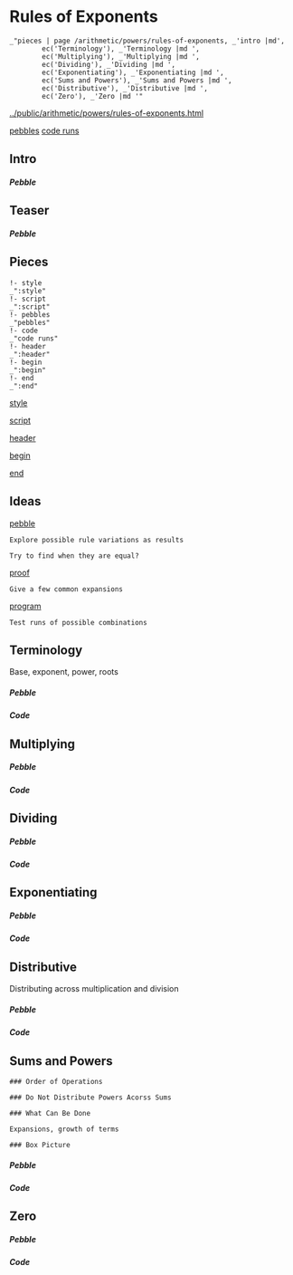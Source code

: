 # Rules of Exponents

    _"pieces | page /arithmetic/powers/rules-of-exponents, _'intro |md',
            ec('Terminology'), _'Terminology |md ',
            ec('Multiplying'), _'Multiplying |md ',
            ec('Dividing'), _'Dividing |md ',
            ec('Exponentiating'), _'Exponentiating |md ',
            ec('Sums and Powers'), _'Sums and Powers |md ',
            ec('Distributive'), _'Distributive |md ',
            ec('Zero'), _'Zero |md '"

[../public/arithmetic/powers/rules-of-exponents.html](# "save:")

[pebbles](#pebble "h5: | .join \n")
[code runs](#code "h5: | .join \n")

## Intro

##### Pebble

## Teaser

##### Pebble

## Pieces

    !- style
    _":style"
    !- script
    _":script"
    !- pebbles
    _"pebbles"
    !- code
    _"code runs"
    !- header
    _":header"
    !- begin
    _":begin"
    !- end
    _":end"



[style]() 

[script]()

[header]()

[begin]()

[end]()


## Ideas

[pebble]()

    Explore possible rule variations as results

    Try to find when they are equal?

[proof]()

    Give a few common expansions

[program]()

    Test runs of possible combinations



## Terminology

Base, exponent, power,  roots


##### Pebble


##### Code


## Multiplying




##### Pebble


##### Code


## Dividing




##### Pebble


##### Code


## Exponentiating


##### Pebble


##### Code


## Distributive


Distributing across multiplication and division

##### Pebble


##### Code

## Sums and Powers


    ### Order of Operations

    ### Do Not Distribute Powers Acorss Sums

    ### What Can Be Done

    Expansions, growth of terms

    ### Box Picture



##### Pebble


##### Code



## Zero




##### Pebble


##### Code


